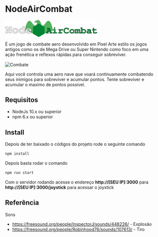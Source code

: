 # NodeAirCombat

<img align="center" alt="Logo" src="https://github.com/dbemfica/NodeAirCombat/blob/master/public/img/logo.png?raw=true">


É um jogo de combate aero desenvolvido em Pixel Arte estilo os jogos antigos como os de Mega Drive ou Super Nintendo como foco em uma ação frenética e reflexos rápidas para conseguir sobreviver.

<img align="center" alt="Combate" src="https://github.com/dbemfica/NodeAirCombat/blob/master/public/img/combat.gif?raw=true">

Aqui você controla uma aero nave que voará continuamente combatendo seus inimigos para sobreviver e acumular pontos. Tente sobreviver e acumular o maxímo de pontos possível.

## Requisitos
 * NodeJs 10.x ou superior
 * npm 6.x ou superior

## Install
Depois de ter baixado o códigos do projeto rode o seguinte comando
```bash
npm install
```

Depois basta rodar o comando
```bash
npm run start
```

Com o servidor rodando acesse o endereço **http://[SEU IP]:3000** para **http://[SEU IP]:3000/joystick** para acessar o joystick

## Referência
Sons
* https://freesound.org/people/InspectorJ/sounds/448226/ - Explosão
* https://freesound.org/people/Robinhood76/sounds/107613/ - Tiro
